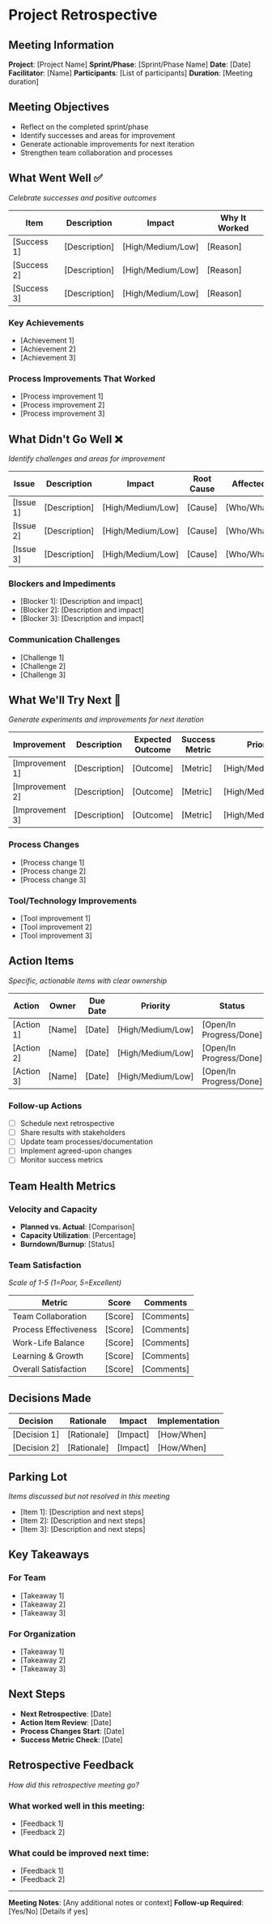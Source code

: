 # Project Retrospective

## Meeting Information
**Project**: [Project Name]
**Sprint/Phase**: [Sprint/Phase Name]
**Date**: [Date]
**Facilitator**: [Name]
**Participants**: [List of participants]
**Duration**: [Meeting duration]

## Meeting Objectives
- Reflect on the completed sprint/phase
- Identify successes and areas for improvement
- Generate actionable improvements for next iteration
- Strengthen team collaboration and processes

## What Went Well ✅
*Celebrate successes and positive outcomes*

| Item | Description | Impact | Why It Worked |
|------|-------------|---------|---------------|
| [Success 1] | [Description] | [High/Medium/Low] | [Reason] |
| [Success 2] | [Description] | [High/Medium/Low] | [Reason] |
| [Success 3] | [Description] | [High/Medium/Low] | [Reason] |

### Key Achievements
- [Achievement 1]
- [Achievement 2]
- [Achievement 3]

### Process Improvements That Worked
- [Process improvement 1]
- [Process improvement 2]
- [Process improvement 3]

## What Didn't Go Well ❌
*Identify challenges and areas for improvement*

| Issue | Description | Impact | Root Cause | Affected |
|-------|-------------|---------|------------|----------|
| [Issue 1] | [Description] | [High/Medium/Low] | [Cause] | [Who/What] |
| [Issue 2] | [Description] | [High/Medium/Low] | [Cause] | [Who/What] |
| [Issue 3] | [Description] | [High/Medium/Low] | [Cause] | [Who/What] |

### Blockers and Impediments
- [Blocker 1]: [Description and impact]
- [Blocker 2]: [Description and impact]
- [Blocker 3]: [Description and impact]

### Communication Challenges
- [Challenge 1]
- [Challenge 2]
- [Challenge 3]

## What We'll Try Next 🔄
*Generate experiments and improvements for next iteration*

| Improvement | Description | Expected Outcome | Success Metric | Priority |
|-------------|-------------|------------------|----------------|----------|
| [Improvement 1] | [Description] | [Outcome] | [Metric] | [High/Medium/Low] |
| [Improvement 2] | [Description] | [Outcome] | [Metric] | [High/Medium/Low] |
| [Improvement 3] | [Description] | [Outcome] | [Metric] | [High/Medium/Low] |

### Process Changes
- [Process change 1]
- [Process change 2]
- [Process change 3]

### Tool/Technology Improvements
- [Tool improvement 1]
- [Tool improvement 2]
- [Tool improvement 3]

## Action Items
*Specific, actionable items with clear ownership*

| Action | Owner | Due Date | Priority | Status | Notes |
|--------|-------|----------|----------|--------|-------|
| [Action 1] | [Name] | [Date] | [High/Medium/Low] | [Open/In Progress/Done] | [Notes] |
| [Action 2] | [Name] | [Date] | [High/Medium/Low] | [Open/In Progress/Done] | [Notes] |
| [Action 3] | [Name] | [Date] | [High/Medium/Low] | [Open/In Progress/Done] | [Notes] |

### Follow-up Actions
- [ ] Schedule next retrospective
- [ ] Share results with stakeholders
- [ ] Update team processes/documentation
- [ ] Implement agreed-upon changes
- [ ] Monitor success metrics

## Team Health Metrics
### Velocity and Capacity
- **Planned vs. Actual**: [Comparison]
- **Capacity Utilization**: [Percentage]
- **Burndown/Burnup**: [Status]

### Team Satisfaction
*Scale of 1-5 (1=Poor, 5=Excellent)*

| Metric | Score | Comments |
|--------|-------|----------|
| Team Collaboration | [Score] | [Comments] |
| Process Effectiveness | [Score] | [Comments] |
| Work-Life Balance | [Score] | [Comments] |
| Learning & Growth | [Score] | [Comments] |
| Overall Satisfaction | [Score] | [Comments] |

## Decisions Made
| Decision | Rationale | Impact | Implementation |
|----------|-----------|--------|----------------|
| [Decision 1] | [Rationale] | [Impact] | [How/When] |
| [Decision 2] | [Rationale] | [Impact] | [How/When] |

## Parking Lot
*Items discussed but not resolved in this meeting*

- [Item 1]: [Description and next steps]
- [Item 2]: [Description and next steps]
- [Item 3]: [Description and next steps]

## Key Takeaways
### For Team
- [Takeaway 1]
- [Takeaway 2]
- [Takeaway 3]

### For Organization
- [Takeaway 1]
- [Takeaway 2]
- [Takeaway 3]

## Next Steps
- **Next Retrospective**: [Date]
- **Action Item Review**: [Date]
- **Process Changes Start**: [Date]
- **Success Metric Check**: [Date]

## Retrospective Feedback
*How did this retrospective meeting go?*

### What worked well in this meeting:
- [Feedback 1]
- [Feedback 2]

### What could be improved next time:
- [Feedback 1]
- [Feedback 2]

---

**Meeting Notes**: [Any additional notes or context]
**Follow-up Required**: [Yes/No] [Details if yes]
